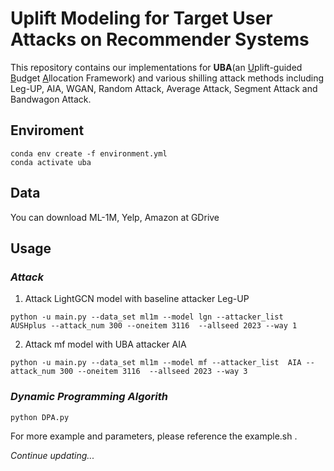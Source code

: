 # Uplift Modeling for Target User Attacks on Recommender Systems

This repository contains our implementations for **UBA**(an <u>U</u>plift-guided <u>B</u>udget <u>A</u>llocation Framework) and various shilling attack methods including Leg-UP, AIA, WGAN, Random Attack, Average Attack, Segment Attack and Bandwagon Attack.



## Enviroment

```shell
conda env create -f environment.yml
conda activate uba
```



## Data

You can download ML-1M, Yelp, Amazon at GDrive



## Usage

### *Attack*

1. Attack LightGCN model with baseline attacker Leg-UP

```shell
python -u main.py --data_set ml1m --model lgn --attacker_list  AUSHplus --attack_num 300 --oneitem 3116  --allseed 2023 --way 1
```

2. Attack mf model with UBA attacker AIA

```shell
python -u main.py --data_set ml1m --model mf --attacker_list  AIA --attack_num 300 --oneitem 3116  --allseed 2023 --way 3
```

### *Dynamic Programming Algorith*

```shell
python DPA.py
```



For more example and parameters, please reference the  example.sh .



*Continue updating...*


